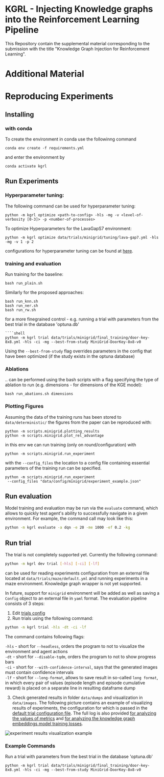 # KGRL - Injecting Knowledge graphs into the Reinforcement Learning Pipeline 

This Repository contain the supplemental material corresponding to the submission with the title
"Knowledge Graph Injection for Reinforcement Learning".

# Additional Material

# Reproducing Experiments
## Installing
### with conda
To create the environment in conda use the followinng command
````
conda env create -f requirements.yml
````

and enter the environment by 
````
conda activate kgrl
````


## Run Experiments
### Hyperparameter tuning:
The following command can be used for hyperparameter tuning:
````shell
python -m kgrl optimize <path-to-config> -hls -mg -v <level-of-verbosity [0-3]> -p <number-of-processes>
````
To optimize Hyperparameters for the LavaGapS7 environment:
````shell
python -m kgrl optimize data/trials/minigrid/tuning/lava-gap7.yml -hls -mg -v 1 -p 2
````
configurations for hyperparameter tuning can be found at [here](data/trials/minigrid/tuning).

### training and evaluation
Run training for the baseline: 
````shell
bash run_plain.sh 
````

Similarly for the proposed approaches:
````shell
bash run_knn.sh
bash run_ner.sh
bash run_rw.sh
````

for a more finegrained control - e.g. running a trial with parameters from the best trial in the database 'optuna.db'
````commandline
````shell
python -m kgrl trial data/trials/minigrid/final_training/door-key-8x8.yml -hls -ci -mg --best-from-study MiniGrid-DoorKey-8x8-v0
````
Using the ``--best-from-study`` flag overrides parameters in the config that have been optimized (if the study exists in the optuna database)
### Ablations
.. can be performed using the bash scripts with a flag specifying the type of ablation to run (e.g. dimensions - for dimensions of the KGE model):
````shell
bash run_abations.sh dimensions
````

### Plotting Figures
Assuming the data of the training runs has been stored to ``data/deterministic/`` the figures from the paper can be reproduced with:
````shell
python -m scripts.minigrid.plotting_results
python -m scripts.minigrid.plot_rel_advantage
````


in this env we can run training (only on round/configuration) with 
````
python -m scripts.minigrid.run_experiment
````
with the ``--config_files`` the location to a config file containing essential
parameters of the training run can be specified.

````
python -m scripts.minigrid.run_experiment 
 --config_files "data/config/minigrid/experiment_example.json"
````

## Run evaluation

Model training and evaluation may be run via the `evaluate` command, which allows to quickly test agent's ability to successfully navigate in a given environment. For example, the command call may look like this:

```sh
python -m kgrl evaluate -a dqn -e 20 -me 1000 -ef 0.2 -kg
```

## Run trial

The trial is not completely supported yet. Currently the following command:

```sh
python -m kgrl dev trial [-hls] [-ci] [-lf]
```

can be used for reading experiments configuration from an external file located at `data/trials/maze/default.yml` and running experiments in a maze environment. Knowledge graph wrapper is not yet
supported.

In future, support for `minigrid` environment will be added as well as saving a `Config` object to an external file in `yaml` format. The evaluation pipeline consists of 3 steps:

1. Edit [trials config](data/trials/maze/default.yml)
1. Run trials using the following command:

```sh
python -m kgrl trial -hls -dt -ci -lf
```

The command contains following flags:

`-hls` - short for `--headless`, orders the program to not to visualize the environment and agent actions  
`-dt` - short for `--disable-tqdm`, orders the program to not to show progress bars  
`-ci` - short for `--with-confidence-interval`, says that the generated images must contain confidence intervals  
`-lf` - short for `--long-format`, allows to save result in so-called `long format`, in which every pair of values (episode length and episode cumulative reward) is placed on a separate line in resulting dataframe dump  

3. Check generated results in folder `data/dumps` and visualization in `data/images`. The following picture contains an example of visualizing results of experiments, the configuration for which is passed in the [default trial configuration file](data/trials/default.yml). The full log is also provided [for analyzing the values of metrics](data/dumps/experiment-results-example.tsv) and [for analyzing the knowledge graph embeddings model training losses](data/dumps/model-training-losses-example.tsv).

![experiment results visualization example](data/images/experiment-results-visualization-example.png)

### Example Commands
Run a trial with parameters from the best trial in the database 'optuna.db'
````commandline
python -m kgrl trial data/trials/minigrid/final_training/door-key-8x8.yml -hls -ci -mg --best-from-study MiniGrid-DoorKey-8x8-v0
````

